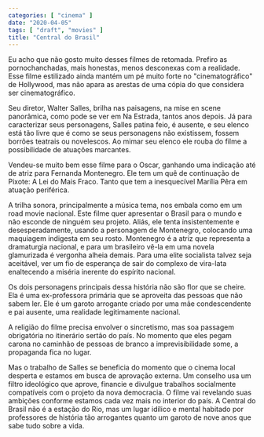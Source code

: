 ```yaml
---
categories: [ "cinema" ]
date: "2020-04-05"
tags: [ "draft", "movies" ]
title: "Central do Brasil"
---
```

Eu acho que não gosto muito desses filmes de retomada. Prefiro as
pornochanchadas, mais honestas, menos desconexas com a realidade. Esse
filme estilizado ainda mantém um pé muito forte no "cinematográfico"
de Hollywood, mas não apara as arestas de uma cópia do que considera
ser cinematográfico.

Seu diretor, Walter Salles, brilha nas paisagens, na mise en scene
panorâmica, como pode se ver em Na Estrada, tantos anos depois. Já
para caracterizar seus personagens, Salles patina feio, é ausente, e seu
elenco está tão livre que é como se seus personagens não existissem,
fossem borrões teatrais ou novelescos. Ao mimar seu elenco ele rouba
do filme a possibilidade de atuações marcantes.

Vendeu-se muito bem esse filme para o Oscar, ganhando uma indicação
até de atriz para Fernanda Montenegro. Ele tem um quê de continuação
de Pixote: A Lei do Mais Fraco. Tanto que tem a inesquecível Marília
Pêra em atuação periférica.

A trilha sonora, principalmente a música tema, nos embala como em um
road movie nacional. Este filme quer apresentar o Brasil para o mundo e
não esconde de ninguém seu projeto. Aliás, ele tenta insistentemente
e desesperadamente, usando a personagem de Montenegro, colocando uma
maquiagem indigesta em seu rosto. Montenegro é a atriz que representa
a dramaturgia nacional, e para um brasileiro vê-la em uma novela
glamurizada é vergonha alheia demais. Para uma elite socialista talvez
seja aceitável, ver um fio de esperança de sair do complexo de vira-lata
enaltecendo a miséria inerente do espírito nacional.

Os dois personagens principais dessa história não são flor que se
cheire. Ela é uma ex-professora primária que se aproveita das pessoas
que não sabem ler. Ele é um garoto arrogante criado por uma mãe
condescendente e pai ausente, uma realidade legitimamente nacional.

A religião do filme precisa envolver o sincretismo, mas soa passagem
obrigatória no itinerário sertão do país. No momento que eles pegam
carona no caminhão de pessoas de branco a imprevisibilidade some,
a propaganda fica no lugar.

Mas o trabalho de Salles se beneficia do momento que o cinema local
desperta e estamos em busca de aprovação externa. Um conselho usa um
filtro ideológico que aprove, financie e divulgue trabalhos socialmente
compatíveis com o projeto da nova democracia. O filme vai revelando
suas ambições conforme estamos cada vez mais no interior do país. A
Central do Brasil não é a estação do Rio, mas um lugar idílico e
mental habitado por professores de história tão arrogantes quanto um
garoto de nove anos que sabe tudo sobre a vida.
